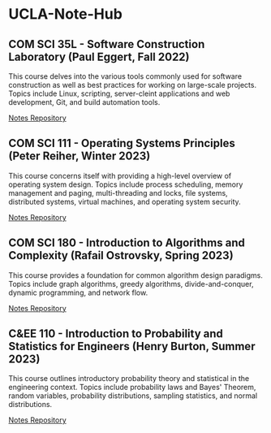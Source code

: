 # UCLA-Note-Hub
## COM SCI 35L - Software Construction Laboratory (Paul Eggert, Fall 2022)
This course delves into the various tools commonly used for software construction as well as best practices for working on large-scale projects. Topics include Linux, scripting, server-cleint applications and web development, Git, and build automation tools. 

[Notes Repository](https://github.com/VkumarStack/CS35L-Notes)

## COM SCI 111 - Operating Systems Principles (Peter Reiher, Winter 2023)
This course concerns itself with providing a high-level overview of operating system design. Topics include process scheduling, memory management and paging, multi-threading and locks, file systems, distributed systems, virtual machines, and operating system security.

[Notes Repository](https://github.com/VkumarStack/CS111-Notes)

## COM SCI 180 - Introduction to Algorithms and Complexity (Rafail Ostrovsky, Spring 2023)
This course provides a foundation for common algorithm design paradigms. Topics include graph algorithms, greedy algorithms, divide-and-conquer, dynamic programming, and network flow. 

[Notes Repository](https://github.com/VkumarStack/CS180)

## C&EE 110 - Introduction to Probability and Statistics for Engineers (Henry Burton, Summer 2023)
This course outlines introductory probability theory and statistical in the engineering context. Topics include probability laws and Bayes' Theorem, random variables, probability distributions, sampling statistics, and normal distributions. 

[Notes Repository](https://github.com/VkumarStack/C-EE110)


